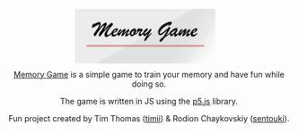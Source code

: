 <h1 align="center">
  <img style="margin:-30px 15px -15px 0px;" width="250"
    src="https://raw.githubusercontent.com/sentouki/Memory-Game/master/main/images/logo/logo_smaller.png">
  </img>
</h1>


<p align="center"><a href="https://en.wikipedia.org/wiki/Concentration_(card_game)">Memory Game</a> is a simple game to
  train your memory and have fun while doing so.
</p align="center">
<p align="center">The game is written in JS using the <a href="https://github.com/processing/p5.js">p5.js</a> library.
</p>
<p align="center">Fun project created by Tim Thomas (<a href="https://github.com/timii">timii</a>) & Rodion Chaykovskiy
  (<a href="https://github.com/sentouki">sentouki</a>).
</p>